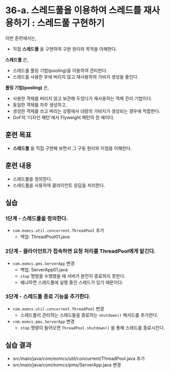 # 36-a. 스레드풀을 이용하여 스레드를 재사용하기 : 스레드풀 구현하기

이번 훈련에서는,
- 직접 **스레드풀** 을 구현하여 구원 원리와 목적을 이해한다.

**스레드풀** 은,
- 스레드를 풀링 기법(pooling)을 이용하여 관리한다.
- 스레드를 사용한 후에 버리지 않고 재사용하여 가비지 생성을 줄인다.

**풀링 기법(pooling)** 은,
- 사용한 객체를 버리지 않고 보관해 두었다가 재사용하는 객체 관리 기법이다.
- 동일한 객체를 자주 생성하고,
- 생성한 객체를 쓰고 버리는 상황에서 대량의 가비지가 생성되는 경우에 적합한다.
- GoF의 '디자인 패턴'에서 Flyweight 패턴의 한 예이다.

## 훈련 목표
- **스레드풀** 을 직접 구현해 보면서 그 구동 원리와 이점을 이해한다.

## 훈련 내용
- 스레드풀을 정의한다.
- 스레드풀을 사용하여 클라이언트 응답을 처리한다.

## 실습

### 1단계 - 스레드풀을 정의한다.

- `com.eomcs.util.concurrent.ThreadPool` 추가
  - 백업: ThreadPool01.java

### 2단계 - 클라이언트가 접속하면 요청 처리를 ThreadPool에게 맡긴다.

- `com.eomcs.pms.ServerApp` 변경
  - 백업: ServerApp01.java
  - `stop` 명령을 수행했을 때 서버가 완전히 종료하지 못한다.
  - 왜냐하면 스레드풀에 실행 중인 스레드가 있기 때문이다. 

### 3단계 - 스레드풀 종료 기능을 추가한다.

- `com.eomcs.util.concurrent.ThreadPool` 변경
  - 스레드풀이 관리하는 스레드들을 종료하는 `shutdown()` 메서드를 추가한다.
- `com.eomcs.pms.ServerApp` 변경
  - `stop` 명령이 들어오면 `ThreadPool.shutdown()` 을 통해 스레드를 종료시킨다.

## 실습 결과
- src/main/java/com/eomcs/util/concurrent/ThreadPool.java 추가
- src/main/java/com/eomcs/pms/ServerApp.java 변경
